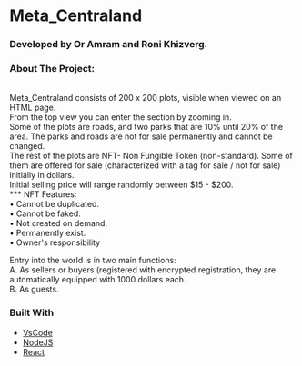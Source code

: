 # Meta_Centraland

### Developed by Or Amram and Roni Khizverg.

### About The Project:

<br />
Meta_Centraland consists of 200 x 200 plots, visible when viewed on an HTML page.
<br />
From the top view you can enter the section by zooming in.
<br />
Some of the plots are roads, and two parks that are 10% until 20% of the area. The parks and roads are not for sale permanently and cannot be changed.
<br />
The rest of the plots are NFT- Non Fungible Token (non-standard). Some of them are offered for sale (characterized with a tag for sale / not for sale) initially in dollars.
<br />
Initial selling price will range randomly between $15 - $200.
<br />
*** NFT Features:
<br />
• Cannot be duplicated.
<br />
• Cannot be faked.
<br />
• Not created on demand.
<br />
• Permanently exist.
<br />
• Owner's responsibility
<br />

Entry into the world is in two main functions:
<br />
A. As sellers or buyers (registered with encrypted registration, they are automatically equipped with 1000 dollars each.
<br />
B. As guests.


### Built With

* [VsCode](https://code.visualstudio.com/)
* [NodeJS](https://nodejs.org/en/)
* [React](https://reactjs.org/docs/hooks-intro.html)


